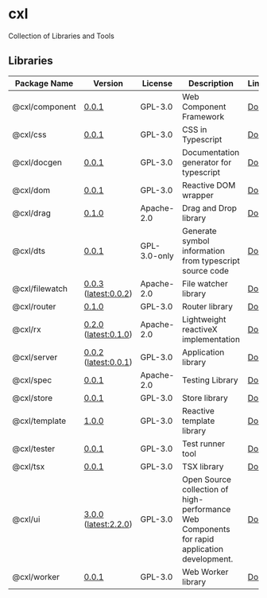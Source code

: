 # cxl

Collection of Libraries and Tools

## Libraries

| Package Name   | Version | License | Description                          | Links                                          |
| -------------- | ------- | ------- | ------------------------------------ | ---------------------------------------------- |
| @cxl/component        | [0.0.1](https://npmjs.com/package/@cxl/component/v/0.0.1) | GPL-3.0 | Web Component Framework       | [Docs](https://cxlio.github.io/cxl/component/0.0.1) |
| @cxl/css        | [0.0.1](https://npmjs.com/package/@cxl/css/v/0.0.1) | GPL-3.0 | CSS in Typescript       | [Docs](https://cxlio.github.io/cxl/css/0.0.1) |
| @cxl/docgen        | [0.0.1](https://npmjs.com/package/@cxl/docgen/v/0.0.1) | GPL-3.0 | Documentation generator for typescript       | [Docs](https://cxlio.github.io/cxl/docgen/0.0.1) |
| @cxl/dom        | [0.0.1](https://npmjs.com/package/@cxl/dom/v/0.0.1) | GPL-3.0 | Reactive DOM wrapper       | [Docs](https://cxlio.github.io/cxl/dom/0.0.1) |
| @cxl/drag        | [0.1.0](https://npmjs.com/package/@cxl/drag/v/0.1.0) | Apache-2.0 | Drag and Drop library       | [Docs](https://cxlio.github.io/cxl/drag/0.1.0) |
| @cxl/dts        | [0.0.1](https://npmjs.com/package/@cxl/dts/v/0.0.1) | GPL-3.0-only | Generate symbol information from typescript source code       | [Docs](https://cxlio.github.io/cxl/dts/0.0.1) |
| @cxl/filewatch        | [0.0.3](https://npmjs.com/package/@cxl/filewatch/v/0.0.3) ([latest:0.0.2](https://npmjs.com/package/@cxl/filewatch/v/0.0.2)) | Apache-2.0 | File watcher library       | [Docs](https://cxlio.github.io/cxl/filewatch/0.0.3) |
| @cxl/router        | [0.1.0](https://npmjs.com/package/@cxl/router/v/0.1.0) | GPL-3.0 | Router library       | [Docs](https://cxlio.github.io/cxl/router/0.1.0) |
| @cxl/rx        | [0.2.0](https://npmjs.com/package/@cxl/rx/v/0.2.0) ([latest:0.1.0](https://npmjs.com/package/@cxl/rx/v/0.1.0)) | Apache-2.0 | Lightweight reactiveX implementation       | [Docs](https://cxlio.github.io/cxl/rx/0.2.0) |
| @cxl/server        | [0.0.2](https://npmjs.com/package/@cxl/server/v/0.0.2) ([latest:0.0.1](https://npmjs.com/package/@cxl/server/v/0.0.1)) | GPL-3.0 | Application library       | [Docs](https://cxlio.github.io/cxl/server/0.0.2) |
| @cxl/spec        | [0.0.1](https://npmjs.com/package/@cxl/spec/v/0.0.1) | Apache-2.0 | Testing Library       | [Docs](https://cxlio.github.io/cxl/spec/0.0.1) |
| @cxl/store        | [0.0.1](https://npmjs.com/package/@cxl/store/v/0.0.1) | GPL-3.0 | Store library       | [Docs](https://cxlio.github.io/cxl/store/0.0.1) |
| @cxl/template        | [1.0.0](https://npmjs.com/package/@cxl/template/v/1.0.0) | GPL-3.0 | Reactive template library       | [Docs](https://cxlio.github.io/cxl/template/1.0.0) |
| @cxl/tester        | [0.0.1](https://npmjs.com/package/@cxl/tester/v/0.0.1) | GPL-3.0 | Test runner tool       | [Docs](https://cxlio.github.io/cxl/tester/0.0.1) |
| @cxl/tsx        | [0.0.1](https://npmjs.com/package/@cxl/tsx/v/0.0.1) | GPL-3.0 | TSX library       | [Docs](https://cxlio.github.io/cxl/tsx/0.0.1) |
| @cxl/ui        | [3.0.0](https://npmjs.com/package/@cxl/ui/v/3.0.0) ([latest:2.2.0](https://npmjs.com/package/@cxl/ui/v/2.2.0)) | GPL-3.0 | Open Source collection of high-performance Web Components for rapid application development.       | [Docs](https://cxlio.github.io/cxl/ui/3.0.0) |
| @cxl/worker        | [0.0.1](https://npmjs.com/package/@cxl/worker/v/0.0.1) | GPL-3.0 | Web Worker library       | [Docs](https://cxlio.github.io/cxl/worker/0.0.1) |
